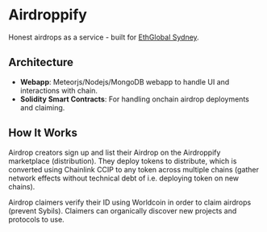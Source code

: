 # Airdroppify

Honest airdrops as a service - built for [EthGlobal Sydney](https://ethglobal.com/showcase/airdroppify-5p8nw).

## Architecture

- **Webapp**: Meteorjs/Nodejs/MongoDB webapp to handle UI and interactions with chain.
- **Solidity Smart Contracts**: For handling onchain airdrop deployments and claiming.

## How It Works

Airdrop creators sign up and list their Airdrop on the Airdroppify marketplace (distribution). They deploy tokens to distribute, which is converted using Chainlink CCIP to any token across multiple chains (gather network effects without technical debt of i.e. deploying token on new chains).

Airdrop claimers verify their ID using Worldcoin in order to claim airdrops (prevent Sybils). Claimers can organically discover new projects and protocols to use.